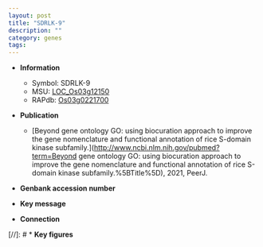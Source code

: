 ```yaml
---
layout: post
title: "SDRLK-9"
description: ""
category: genes
tags: 
---
```


* **Information**  
    + Symbol: SDRLK-9  
    + MSU: [LOC_Os03g12150](http://rice.uga.edu/cgi-bin/ORF_infopage.cgi?orf=LOC_Os03g12150)  
    + RAPdb: [Os03g0221700](https://rapdb.dna.affrc.go.jp/locus/?name=Os03g0221700)  

* **Publication**  
    + [Beyond gene ontology GO: using biocuration approach to improve the gene nomenclature and functional annotation of rice S-domain kinase subfamily.](http://www.ncbi.nlm.nih.gov/pubmed?term=Beyond gene ontology GO: using biocuration approach to improve the gene nomenclature and functional annotation of rice S-domain kinase subfamily.%5BTitle%5D), 2021, PeerJ.

* **Genbank accession number**  

* **Key message**  

* **Connection**  

[//]: # * **Key figures**  


